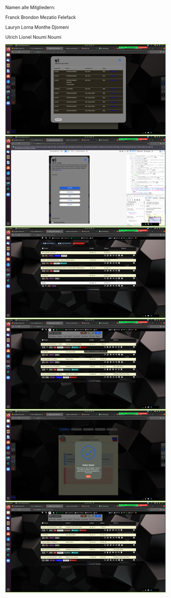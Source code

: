 Namen alle Mitgliedern:

Franck Brondon Mezatio Felefack  

Lauryn Lorna Monthe Djomeni  

Ulrich Lionel Noumi Noumi  


![](crud.png)
![](Hover.png)
![](neubutton.png)
![](overEffek.png)
![](pop_up.png)
![](rundeEcke.png)


